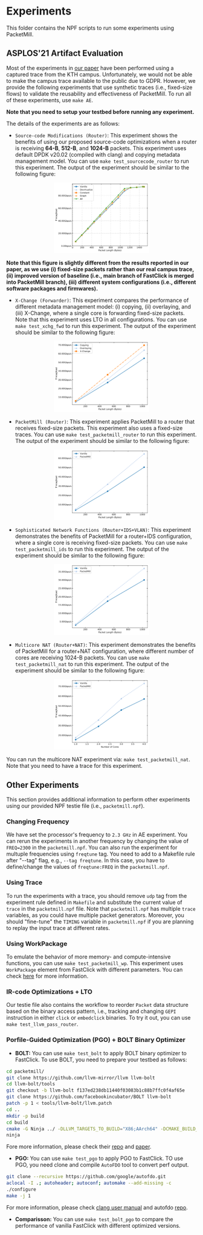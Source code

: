# Experiments

This folder contains the NPF scripts to run some experiments using PacketMill.

## ASPLOS'21 Artifact Evaluation

Most of the experiments in [our paper][packetmill-paper] have been performed using a captured trace from the KTH campus. Unfortunately, we would not be able to make the campus trace available to the public due to GDPR. However, we provide the following experiments that use synthetic traces (i.e., fixed-size flows) to validate the reusability and effectiveness of PacketMill. To run all of these experiments, use `make AE`.

**Note that you need to setup your testbed before running any experiment.**

The details of the experiments are as follows:

- `Source-code Modifications (Router)`: This experiment shows the benefits of using our proposed source-code optimizations when a router is receiving **64-B**, **512-B**, and **1024-B** packets. This experiment uses default DPDK v20.02 (compiled with clang) and copying metadata management model. You can use `make test_sourcecode_router` to run this experiment. The output of the experiment should be similar to the following figure:

<p align="center">
<img src="test_sourcecode_router.png"  alt="Source-code Modifications (Router)" width="50%">
</p>

**Note that this figure is slightly different from the results reported in our paper, as we use (i) fixed-size packets rather than our real campus trace, (ii) improved version of baseline (i.e., main branch of FastClick is merged into PacketMill branch), (iii) different system configurations (i.e., different software packages and firmwares).**

- `X-Change (Forwarder)`: This experiment compares the performance of different metadata management model: (i) copying, (ii) overlaying, and (iii) X-Change, where a single core is forwarding fixed-size packets. Note that this experiment uses LTO in all configurations. You can use `make test_xchg_fwd` to run this experiment. The output of the experiment should be similar to the following figure:

<p align="center">
<img src="test_xchg_fwd.png"  alt="X-Change (Forwarder)" width="50%">
</p>

- `PacketMill (Router)`: This experiment applies PacketMill to a router that receives fixed-size packets. This experiment also uses a fixed-size traces. You can use `make test_packetmill_router` to run this experiment. The output of the experiment should be similar to the following figure:

<p align="center">
<img src="test_packetmill_router.png"  alt="PacketMill (Router)" width="50%">
</p>

- `Sophisticated Network Functions (Router+IDS+VLAN)`: This experiment demonstrates the benefits of PacketMill for a router+IDS configuration, where a single core is receiving fixed-size packets. You can use `make test_packetmill_ids` to run this experiment. The output of the experiment should be similar to the following figure:

<p align="center">
<img src="test_packetmill_ids.png"  alt="Sophisticated Network Functions (Router+IDS+VLAN)" width="50%">
</p>

- `Multicore NAT (Router+NAT)`: This experiment demonstrates the benefits of PacketMill for a router+NAT configuration, where different number of cores are receiving 1024-B packets. You can use `make test_packetmill_nat` to run this experiment. The output of the experiment should be similar to the following figure:

<p align="center">
<img src="test_packetmill_nat.png"  alt="Multicore NAT (Router+NAT)" width="50%">
</p>

You can run the multicore NAT experiment via: `make test_packetmill_nat`. Note that you need to have a trace for this experiment. 


## Other Experiments

This section provides additional information to perform other experiments using our provided NPF testie file (i.e., `packetmill.npf`). 

### Changing Frequency

We have set the processor's frequency to `2.3 GHz` in AE experiment. You can rerun the experiments in another frequency by changing the value of `FREQ=2300` in the `packetmill.npf`. You can also run the experiment for multuple frequencies using `freqtune` tag. You need to add to a Makefile rule after "--tag" flag, e.g., `--tag freqtune`. In this case, you have to define/change the values of `freqtune:FREQ` in the `packetmill.npf`. 

### Using Trace

To run the experiments with a trace, you should remove `udp` tag from the experiment rule defined in `Makefile` and substitute the current value of `trace` in the `packetmill.npf` file. Note that `packetmill.npf` has multiple `trace` variables, as you could have multiple packet generators. Moreover, you should "fine-tune" the `TIMING` variable in `packetmill.npf` if you are planning to replay the input trace at different rates. 

### Using WorkPackage

To emulate the behavior of more memory- and compute-intensive functions, you can use `make test_packetmill_wp`. This experiment uses `WorkPackage` element from FastClick with different parameters. You can check [here][workpackage-cc] for more information. 

### IR-code Optimizations + LTO

Our testie file also contains the workflow to reorder `Packet` data structure based on the binary access pattern, i.e., tracking and changing `GEPI` instruction in either `click` or `embedclick` binaries. To try it out, you can use `make test_llvm_pass_router`.


### Porfile-Guided Optimization (PGO) + BOLT Binary Optimizer

- **BOLT:** You can use `make test_bolt`  to apply BOLT binary optimizer to FastClick. To use BOLT, you need to prepare your testbed as follows:

```bash
cd packetmill/
git clone https://github.com/llvm-mirror/llvm llvm-bolt
cd llvm-bolt/tools
git checkout -b llvm-bolt f137ed238db11440f03083b1c88b7ffc0f4af65e
git clone https://github.com/facebookincubator/BOLT llvm-bolt
patch -p 1 < tools/llvm-bolt/llvm.patch
cd ..
mkdir -p build
cd build
cmake -G Ninja ../ -DLLVM_TARGETS_TO_BUILD="X86;AArch64" -DCMAKE_BUILD_TYPE=Release -DLLVM_ENABLE_ASSERTIONS=ON
ninja
```

Fore more information, please check their [repo][bolt-repo] and [paper][bolt-paper].

- **PGO:** You can use `make test_pgo` to apply PGO to FastClick. TO use PGO, you need clone and compile `AutoFDO` tool to convert perf output.

```bash
git clone --recursive https://github.com/google/autofdo.git
aclocal -I .; autoheader; autoconf; automake --add-missing -c
./configure
make -j 1
```

For more information, please check [clang user manual][clang-pgo] and autofdo [repo][autofdo-repo].

- **Comparisson:** You can use `make test_bolt_pgo` to compare the performance of vanilla FastClick with different optimized versions. 


[packetmill-paper]: https://people.kth.se/~farshin/documents/packetmill-asplos21.pdf
[bolt-repo]: https://github.com/facebookincubator/BOLT
[bolt-paper]: https://research.fb.com/publications/bolt-a-practical-binary-optimizer-for-data-centers-and-beyond/
[clang-pgo]: https://clang.llvm.org/docs/UsersManual.html#profile-guided-optimization
[autofdo-repo]: https://github.com/google/autofdo
[workpackage-cc]: https://github.com/tbarbette/fastclick//blob/master/elements/research/workpackage.cc